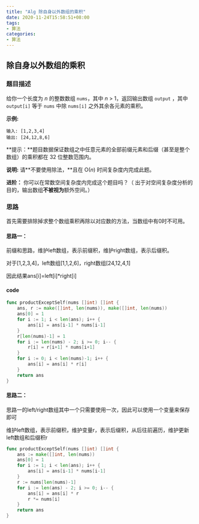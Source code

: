 ```yaml
---
title: "Alg 除自身以外数组的乘积"
date: 2020-11-24T15:58:51+08:00
tags:
- 算法
categories:
- 算法
---
```


## 除自身以外数组的乘积

### 题目描述

给你一个长度为 *n* 的整数数组 `nums`，其中 *n* > 1，返回输出数组 `output` ，其中 `output[i]` 等于 `nums` 中除 `nums[i]` 之外其余各元素的乘积。

<!--more-->

**示例:**

```
输入: [1,2,3,4]
输出: [24,12,8,6]
```

**提示：**题目数据保证数组之中任意元素的全部前缀元素和后缀（甚至是整个数组）的乘积都在 32 位整数范围内。

**说明:** 请**不要使用除法，**且在 O(*n*) 时间复杂度内完成此题。

**进阶：**
你可以在常数空间复杂度内完成这个题目吗？（ 出于对空间复杂度分析的目的，输出数组**不被视为**额外空间。）

### 思路

首先需要排除掉求整个数组乘积再除以对应数的方法，当数组中有0时不可用。

#### 思路一：

前缀和思路，维护left数组，表示前缀积，维护right数组，表示后缀积。

对于[1,2,3,4]，left数组[1,1,2,6]，right数组[24,12,4,1]

因此结果ans[i]=left[i]*right[i]

#### code

```go
func productExceptSelf(nums []int) []int {
	ans, r := make([]int, len(nums)), make([]int, len(nums))
	ans[0] = 1
	for i := 1; i < len(ans); i++ {
		ans[i] = ans[i-1] * nums[i-1]
	}
	r[len(nums)-1] = 1
	for i := len(nums) - 2; i >= 0; i-- {
		r[i] = r[i+1] * nums[i+1]
	}
	for i := 0; i < len(nums)-1; i++ {
		ans[i] = ans[i] * r[i]
	}
	return ans
}
```

#### 思路二：

思路一的left/right数组其中一个只需要使用一次，因此可以使用一个变量来保存即可

维护left数组，表示前缀积，维护变量r，表示后缀积，从后往前遍历，维护更新left数组和后缀积r

```go
func productExceptSelf(nums []int) []int {
	ans := make([]int, len(nums))
	ans[0] = 1
	for i := 1; i < len(ans); i++ {
		ans[i] = ans[i-1] * nums[i-1]
	}
	r := nums[len(nums)-1]
	for i := len(ans) - 2; i >= 0; i-- {
		ans[i] = ans[i] * r
		r *= nums[i]
	}
	return ans
}
```


